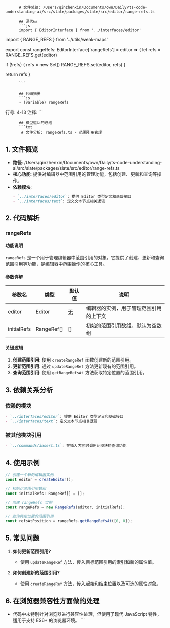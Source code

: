 
          # 文件总结: /Users/qinzhenxin/Documents/own/Daily/ts-code-understanding-ai/src/slate/packages/slate/src/editor/range-refs.ts

          ## 源代码
          ```js
          import { EditorInterface } from '../interfaces/editor'
import { RANGE_REFS } from '../utils/weak-maps'

export const rangeRefs: EditorInterface['rangeRefs'] = editor => {
  let refs = RANGE_REFS.get(editor)

  if (!refs) {
    refs = new Set()
    RANGE_REFS.set(editor, refs)
  }

  return refs
}

          ```

          ## 代码摘要
          ```js
          - (variable) rangeRefs
  行号: 4-13
  注释: 
          ```

          ## 模型返回的总结
          ```txt
           # 文件分析: rangeRefs.ts - 范围引用管理

## 1. 文件概览
- **路径**: /Users/qinzhenxin/Documents/own/Daily/ts-code-understanding-ai/src/slate/packages/slate/src/editor/range-refs.ts
- **核心功能**: 提供对编辑器中范围引用的管理功能，包括创建、更新和查询等操作。
- **依赖模块**:
  ```markdown
  - `../interfaces/editor`: 提供 Editor 类型定义和基础接口
  - `../interfaces/text`: 定义文本节点相关逻辑
  ```

## 2. 代码解析
### rangeRefs
#### 功能说明
`rangeRefs` 是一个用于管理编辑器中范围引用的对象。它提供了创建、更新和查询范围引用等功能，是编辑器中范围操作的核心工具。

#### 参数详解
| 参数名 | 类型 | 默认值 | 说明 |
| --- | --- | --- | --- |
| editor | Editor | 无 | 编辑器的实例，用于管理范围引用的上下文 |
| initialRefs | RangeRef[] | [] | 初始的范围引用数组，默认为空数组 |

#### 关键逻辑
1. **创建范围引用**: 使用 `createRangeRef` 函数创建新的范围引用。
2. **更新范围引用**: 通过 `updateRangeRef` 方法更新现有的范围引用。
3. **查询范围引用**: 使用 `getRangeRefsAt` 方法获取特定位置的范围引用。

## 3. 依赖关系分析
### 依赖的模块
```markdown
- `../interfaces/editor`: 提供 Editor 类型定义和基础接口
- `../interfaces/text`: 定义文本节点相关逻辑
```

### 被其他模块引用
```markdown
- `../commands/insert.ts`: 在插入内容时调用此模块的查询功能
```

## 4. 使用示例
```typescript
// 创建一个新的编辑器实例
const editor = createEditor();

// 初始化范围引用数组
const initialRefs: RangeRef[] = [];

// 创建 rangeRefs 实例
const rangeRefs = new RangeRefs(editor, initialRefs);

// 查询特定位置的范围引用
const refsAtPosition = rangeRefs.getRangeRefsAt([0, 0]);
```

## 5. 常见问题
1. **如何更新范围引用?**
   - 使用 `updateRangeRef` 方法，传入目标范围引用的索引和新的属性值。
   
2. **如何创建新的范围引用?**
   - 使用 `createRangeRef` 方法，传入起始和结束位置以及可选的属性对象。

## 6. 在浏览器兼容性方面做的处理
- 代码中未特别针对浏览器进行兼容性处理，但使用了现代 JavaScript 特性，适用于支持 ES6+ 的浏览器环境。
          ```
        